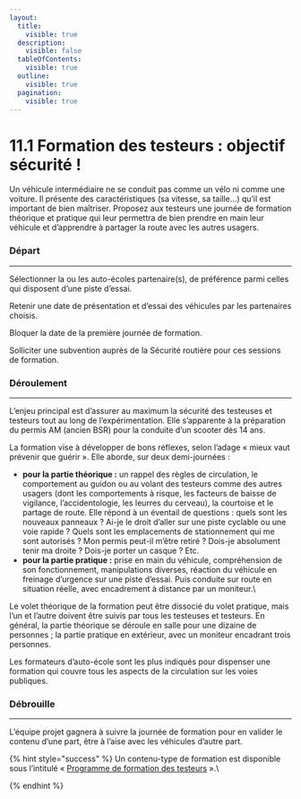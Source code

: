 ```yaml
---
layout:
  title:
    visible: true
  description:
    visible: false
  tableOfContents:
    visible: true
  outline:
    visible: true
  pagination:
    visible: true
---
```


# 11.1 Formation des testeurs : objectif sécurité !

Un véhicule intermédiaire ne se conduit pas comme un vélo ni comme une voiture. Il présente des caractéristiques (sa vitesse, sa taille…) qu’il est important de bien maîtriser. Proposez aux testeurs une journée de formation théorique et pratique qui leur permettra de bien prendre en main leur véhicule et d’apprendre à partager la route avec les autres usagers.&#x20;

### Départ

***

Sélectionner la ou les auto-écoles partenaire(s), de préférence parmi celles qui disposent d’une piste d’essai.

Retenir une date de présentation et d’essai des véhicules par les partenaires choisis.

Bloquer la date de la première journée de formation.

Solliciter une subvention auprès de la Sécurité routière pour ces sessions de formation.

### Déroulement

***

L’enjeu principal est d’assurer au maximum la sécurité des testeuses et testeurs tout au long de l’expérimentation. Elle s’apparente à la préparation du permis AM (ancien BSR) pour la conduite d’un scooter dès 14 ans.&#x20;

La formation vise à développer de bons réflexes, selon l’adage « mieux vaut prévenir que guérir ». Elle aborde, sur deux demi-journées :&#x20;

* **pour la partie théorique :** un rappel des règles de circulation, le comportement au guidon ou au volant des testeurs comme des autres usagers (dont les comportements à risque, les facteurs de baisse de vigilance, l’accidentologie, les leurres du cerveau), la courtoise et le partage de route. Elle répond à un éventail de questions : quels sont les nouveaux panneaux ? Ai-je le droit d’aller sur une piste cyclable ou une voie rapide ? Quels sont les emplacements de stationnement qui me sont autorisés ? Mon permis peut-il m’être retiré ? Dois-je absolument tenir ma droite ? Dois-je porter un casque ? Etc.
* **pour la partie pratique :** prise en main du véhicule, compréhension de son fonctionnement, manipulations diverses, réaction du véhicule en freinage d’urgence sur une piste d’essai. Puis conduite sur route en situation réelle, avec encadrement à distance par un moniteur.\


Le volet théorique de la formation peut être dissocié du volet pratique, mais l’un et l’autre doivent être suivis par tous les testeuses et testeurs. En général, la partie théorique se déroule en salle pour une dizaine de personnes ; la partie pratique en extérieur, avec un moniteur encadrant trois personnes.

Les formateurs d’auto-école sont les plus indiqués pour dispenser une formation qui couvre tous les aspects de la circulation sur les voies publiques.

### Débrouille

***

L’équipe projet gagnera à suivre la journée de formation pour en valider le contenu d’une part, être à l’aise avec les véhicules d’autre part.

{% hint style="success" %}
Un contenu-type de formation est disponible sous l’intitulé  « [Programme de formation des testeurs](programme-de-formation-a-lutilisation-de-vehicules-intermediaires.md) ».\

{% endhint %}
